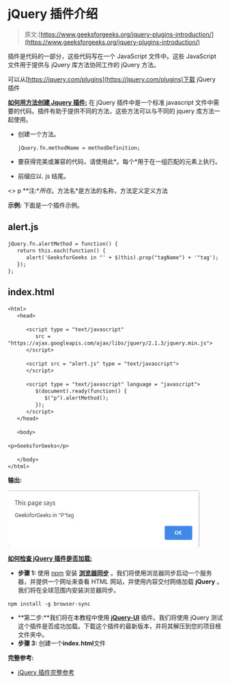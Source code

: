 # jQuery 插件介绍

> 原文:[https://www.geeksforgeeks.org/jquery-plugins-introduction/](https://www.geeksforgeeks.org/jquery-plugins-introduction/)

插件是代码的一部分，这些代码写在一个 JavaScript 文件中。这些 JavaScript 文件用于提供与 jQuery 库方法协同工作的 jQuery 方法。

可以从[https://jquery.com/plugins](https://jquery.com/plugins)下载 jQuery 插件

[**如何用方法创建 Jquery 插件:**](https://www.geeksforgeeks.org/how-to-create-a-jquery-plugin-with-methods/) 在 jQuery 插件中是一个标准 javascript 文件中需要的代码。插件有助于提供不同的方法，这些方法可以与不同的 jquery 库方法一起使用。

*   创建一个方法。

    ```
    jQuery.fn.methodName = methodDefinition;
    ```

*   要获得完美或兼容的代码，请使用此*。每个*用于在一组匹配的元素上执行。
*   前缀应以. js 结尾。

<> p **注:**所在*。方法名*是方法的名称，方法定义定义方法

**示例:** 下面是一个插件示例。

## alert.js

```
jQuery.fn.alertMethod = function() {
   return this.each(function() {
      alert('GeeksforGeeks in "' + $(this).prop("tagName") + '"tag');
   });
};
```

## index.html

```
<html>
   <head>

      <script type = "text/javascript" 
         src = 
"https://ajax.googleapis.com/ajax/libs/jquery/2.1.3/jquery.min.js">
      </script>

      <script src = "alert.js" type = "text/javascript">
      </script>

      <script type = "text/javascript" language = "javascript">
         $(document).ready(function() {
            $("p").alertMethod();
         });
      </script> 
   </head>

   <body>

<p>GeeksforGeeks</p>

   </body>
</html>
```

**输出:**

![](img/e01e7955c1139cd17b4dd30042cf0b49.png)

[**如何检查 jQuery 插件是否加载:**](https://www.geeksforgeeks.org/how-to-check-if-a-jquery-plugin-is-loaded/)

*   **步骤 1:** 使用 [npm](https://www.geeksforgeeks.org/node-js-npm-node-package-manager/) 安装 [**浏览器同步**](https://www.browsersync.io/) 。我们将使用浏览器同步启动一个服务器，并提供一个网址来查看 HTML 网站，并使用内容交付网络加载 **jQuery** 。我们将在全球范围内安装浏览器同步。

```
npm install -g browser-sync
```

*   **第二步:**我们将在本教程中使用 [**jQuery-UI**](https://jqueryui.com/) 插件。我们将使用 jQuery 测试这个插件是否成功加载。下载这个插件的最新版本，并将其解压到您的项目根文件夹中。
*   **步骤 3:** 创建一个**index.html**文件

**完整参考:**

*   [jQuery 插件完整参考](https://www.geeksforgeeks.org/jquery-plugins-complete-reference/)